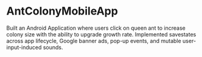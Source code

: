 # AntColonyMobileApp

  Built an Android Application where users click on queen ant to increase colony size with the ability to upgrade growth rate. 
  Implemented savestates across app lifecycle, Google banner ads, pop-up events, and mutable user-input-induced sounds.
